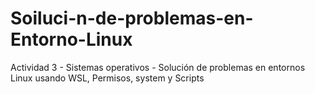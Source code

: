 # Soiluci-n-de-problemas-en-Entorno-Linux
Actividad 3 - Sistemas operativos - Solución de problemas en entornos Linux usando WSL, Permisos, system y Scripts
